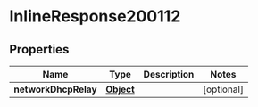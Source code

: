 

# InlineResponse200112

## Properties

Name | Type | Description | Notes
------------ | ------------- | ------------- | -------------
**networkDhcpRelay** | [**Object**](Object.md) |  |  [optional]



